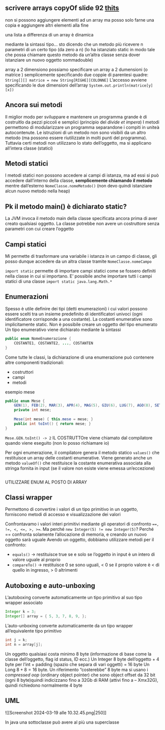 ## scrivere arrays copyOf slide 92 [thits](https://classroom.google.com/u/1/w/NjYxOTE2NzYwNDgz/t/all)
non si possono aggiungere elementi ad un array ma posso solo farne una copia e aggiungere altri elementi alla fine

una lista a differenza di un array è dinamica

mediante la sintassi tipo… sto dicendo che un metodo più ricevere n parametri di un certo tipo (da zero a n) (lo ha istanziato static in modo tale che possa chiamare questo metodo da un’altra classe senza dover istanziare un nuovo oggetto sommadouble)

array a 2 dimensiono
possiamo specificare un array a 2 dumensioni (o matrice ) semplicemente specificando due coppie di parentesi quadre:
`String[][] matrice = new String[RIGHE][COLONNE]`
L’accesso avviene specificando le due dimensioni dell’array
`System.out.println(matrice[y][x])`


## Ancora sui metodi
Il miglior modo per sviluppare e mantenere un programma grande è di costruitlo da pezzi piccoli e semplici (principio del *divide et impera*)
I metodi permettono di modularizzare un programma separandone i compiti in uniteà autocontenute. Le istruzioni di un metodo non sono visibili da un altro metodo (ma possono essere riutilizzate in molti punti del programma). Tuttavia certi metodi non utilizzano lo stato dell’oggetto, ma si applicano all’intera classe (statici)

## Metodi statici
I metodi statici non possono accedere ai campi di istanza, ma ad essi si può accedere dall’interno della classe, **semplicemente chiamando il metodo** mentre dall’esterno `NomeClasse.nomeMetodo()` (non devo quindi istanziare alcun nuovo metodo nella heap)

## Pk il metodo main() è dichiarato static?
La JVM invoca il metodo main della classe specificata ancora prima di aver creato qualsiasi oggetto. La classe potrebbe non avere un costruttore senza parametri con cui creare l’oggetto

## Campi statici
Mi permette di trasformare una variabile i istanza in un campo di classe, gli posso dunque accedere da un altra classe tramite `NomeClasse.nomeCampo`

`import static` permette di importare campi statici come se fossero definiti nella classe in cui si importano. E’ possibile anche importare tutti i campi statici di una classe `import static java.lang.Math.*`


## Enumerazioni
Spesso è utile definire dei tipi (detti enumerazioni) i cui valori possono essere scelti tra un insieme predefinito di identificatori univoci (ogni identificatore corrisponde a una costante). La costanti enumerative sono implicitamente static.
Non è possibile creare un oggetto del tipo enumerato
Un tipo enumerativo viene dichiarato mediante la sintassi
```java
public enum NomeEnumerazione {
	COSTANTE1, COSTANTE2, ..., COSTANTEN
}
```

Come tutte le classi, la dichiarazione di una enumerazione può contenere altre componenti tradizionali:
- costruttori
- campi
- metodi

esempio mese

```java
public enum Mese {
	GEN(1), FEB(2), MAR(3), APR(4), MAG(5), GIU(6), LUG(7), AGO(8), SET(9), OTT(10), NOV(11), DIC(12);
	private int mese;
	
	Mese(int mese) { this.mese = mese; }
	public int toInt() { return mese; }
}
```
`Mese.GEN.toInt() -> 2`
IL COSTRUTTOre viene chiamato dal compilatore quando viene eseguito (non lo posso richiamare io)

Per ogni enumerazione, il compilatore genera il metodo statico `values()` che restituisce un array delle costanti enumerative. Viene generato anche un metodo `valueOf()` che restituisce la costante enumerativa associata alla stringa fornita in input (se il valore non esiste viene emessa un’eccezione)

```java

```

UTILIZZARE ENUM AL POSTO DI ARRAY 

## Classi wrapper
Permettono di convertire i valori di un tipo primitivo in un oggetto, forniscono metodi di accesso e visualizzazione dei valori

Confrontavamo i valori interi primitivi mediante gli operatori di confronto `==, !=, <, <=, >, >=`.
Ma perché `new Integer(5) != new Integer(5)`? Perché == confronta solamente l’allocazione di memoria, e creando un nuovo oggetto sarà uguale
Avendo un oggetto, dobbiamo utilizzare metodi per il confronto:
- `equals()` → restituisce true se e solo se l’oggetto in input è un intero di valore uguale al proprio
- `compareTo()` → restituisce 0 se sono uguali, < 0 se il proprio valore è < di quello in ingresso, > 0 altrimenti



## Autoboxing e auto-unboxing
L’autoboxing converte automaticamente un tipo primitivo al suo tipo wrapper associato

```java
Integer k = 3;
Integer[] array = { 5, 3, 7, 8, 9, };
```

L’auto-unboxing converte automaticamente da un tipo wrapper all’equivalente tipo primitivo

```java
int j = k;
int n = array[j];
```

Un oggetto qualsiasi costa minimo 8 byte (informazione di base come la classe dell’oggetto, flag id status, ID ecc.)
Un Integer 8 byte dell’oggetto + 4 byte per l’int + padding (spazio che separa di vari oggetti) = 16 byte
Un Long $8+8=16\text{ byte}$. Un riferimento “costerebbe” 8 byte ma si usano i *compressed oop* (ordinary object pointer) che sono object offset da 32 bit (ogni 8 byte)quindi indicizzano fino a 32Gb di RAM (attivi fino a – Xmx32G), quindi richiedono normalmente 4 byte


## UML
![[Screenshot 2024-03-19 alle 10.32.45.png|250]]

In java una sottoclasse può avere al più una superclasse

